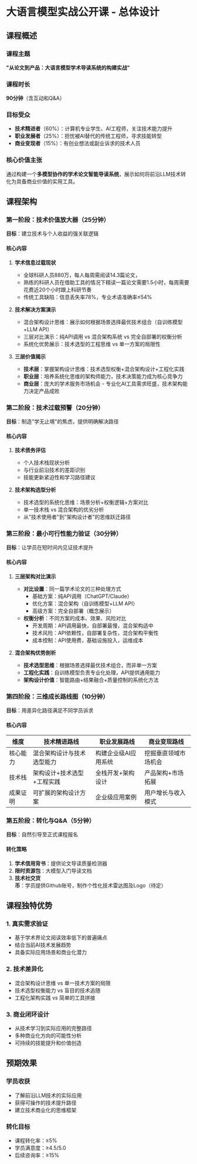 # 大语言模型实战公开课 - 总体设计

## 课程概述

### 课程主题
**"从论文到产品：大语言模型学术导读系统的构建实战"**

### 课程时长
**90分钟**（含互动和Q&A）

### 目标受众
- **技术精进者**（60%）：计算机专业学生、AI工程师，关注技术能力提升
- **职业发展者**（25%）：担忧被AI替代的传统工程师，寻求技能转型
- **商业变现者**（15%）：有创业想法或副业诉求的技术人员

### 核心价值主张
通过构建一个**多模型协作的学术论文智能导读系统**，展示如何将前沿LLM技术转化为具备商业价值的实用工具。

## 课程架构

### 第一阶段：技术价值放大器（25分钟）
**目标**：建立技术与个人收益的强关联逻辑

#### 核心内容
1. **学术信息过载现状**
   - 全球科研人员880万，每人每周需阅读14.3篇论文，
   - 熟练的科研人员在借助工具的情况下精读一篇论文需要1.5小时，每周需要花费近20个小时跟上科研节奏
   - 传统工具缺陷：信息丢失率78%，专业术语准确率≤54%

2. **技术解决方案演示**
   - 混合架构设计思维：展示如何根据场景选择最优技术组合（自训练模型+LLM API）
   - 三层对比演示：纯API调用 vs 混合架构系统 vs 完全自部署的权衡分析
   - 系统化优势展示：技术选型的工程思维 vs 单一方案的局限性

3. **三层价值揭示**
   - **技术层**：掌握架构设计思维：技术选型权衡+混合架构设计+工程化实践
   - **职业层**：培养系统化思维的架构师能力，技术决策能力成为核心竞争力
   - **商业层**：庞大的学术服务市场机会 - 专业化AI工具需求旺盛，技术架构能力决定产品成败

### 第二阶段：技术过载预警（20分钟）
**目标**：制造"学无止境"的焦虑，提供明确解决路径

#### 核心内容
1. **技术债务评估**
   - 个人技术栈现状分析
   - 与行业前沿技术的差距识别
   - 技能更新紧迫性和学习路径建议

2. **技术架构选型分析**
   - 技术选型的系统化思维：场景分析+权衡逻辑+方案对比
   - 单一技术栈 vs 混合架构的优劣分析
   - 从"技术使用者"到"架构设计者"的思维跃迁路径

### 第三阶段：最小可行性能力验证（30分钟）
**目标**：让学员在短时间内见证技术提升

#### 核心内容
1. **三层架构对比演示**
   - **对比设置**：同一篇学术论文的三种处理方式
     - 基础方案：纯API调用（ChatGPT/Claude）
     - 优化方案：混合架构（自训练模型+LLM API）
     - 高级方案：完全自部署（概念展示）
   - **权衡分析**：不同方案的成本、效果、风险对比
     - 开发周期：API调用最快，自部署最慢，混合架构适中
     - 技术风险：API依赖性，自部署复杂性，混合架构平衡性
     - 成本控制：API使用费，基础设施投入，运维成本

2. **混合架构优势剖析**
   - **技术选型思维**：根据场景选择最优技术组合，而非单一方案
   - **工程化实践**：自训练模型负责专业化处理，API提供通用能力
   - **架构设计价值**：智能路由+结果融合+质量控制的系统化方法

### 第四阶段：三维成长路线图（10分钟）
**目标**：用差异化路径满足不同学员诉求

#### 核心内容
| 维度 | 技术精进路线 | 职业发展路线 | 商业变现路线 |
|------|-------------|-------------|-------------|
| 核心能力 | 混合架构设计与技术选型能力 | 构建企业级AI应用系统 | 挖掘垂直领域市场机会 |
| 技术栈 | 架构设计+技术选型+工程实践 | 全栈开发+架构设计 | 产品架构+市场拓展 |
| 成果证明 | 可扩展的架构设计方案 | 企业级应用案例 | 用户增长与收入模式 |

### 第五阶段：转化与Q&A（5分钟）
**目标**：自然引导至正式课程报名

#### 转化策略
1. **学术信用背书**：提供论文导读质量检测器
2. **限时资源包**：大模型入门导读文档
3. **技术社交货币**：学员提供Github账号，制作个性化技术雷达图及Logo（待定）

## 课程独特优势

### 1. 真实需求验证
- 基于学术界论文阅读效率低下的普遍痛点
- 结合当前AI技术发展趋势
- 具备实际应用场景和商业化潜力

### 2. 技术差异化
- 混合架构设计思维 vs 单一技术方案的局限
- 技术选型权衡能力 vs 盲目的技术追随
- 工程化架构实践 vs 简单的工具拼接

### 3. 商业闭环设计
- 从技术学习到实际应用的完整路径
- 多种商业化方向的可能性分析
- 可持续的技能提升和价值创造

## 预期效果

### 学员收获
- 了解前沿LLM技术的实际应用
- 获得可操作的技术提升路径
- 建立技术商业化的思维框架

### 转化目标
- 课程转化率：≥5%
- 学员满意度：≥4.5/5.0
- 后续咨询率：≥15% 